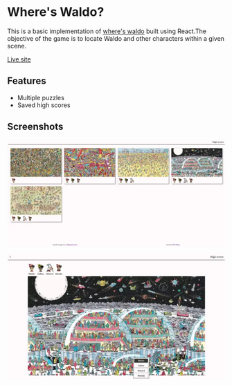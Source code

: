 # Where's Waldo?

This is a basic implementation of [where's waldo](https://en.wikipedia.org/wiki/Where's_Wally%3F) built using React.The objective of the game is to locate Waldo and other characters within a given scene.

[Live site](https://how-is-waldo.netlify.app/)

## Features

- Multiple puzzles
- Saved high scores

## Screenshots

![screenshot](./screenshot2.webp)

![screenshot](./screenshot.webp)
